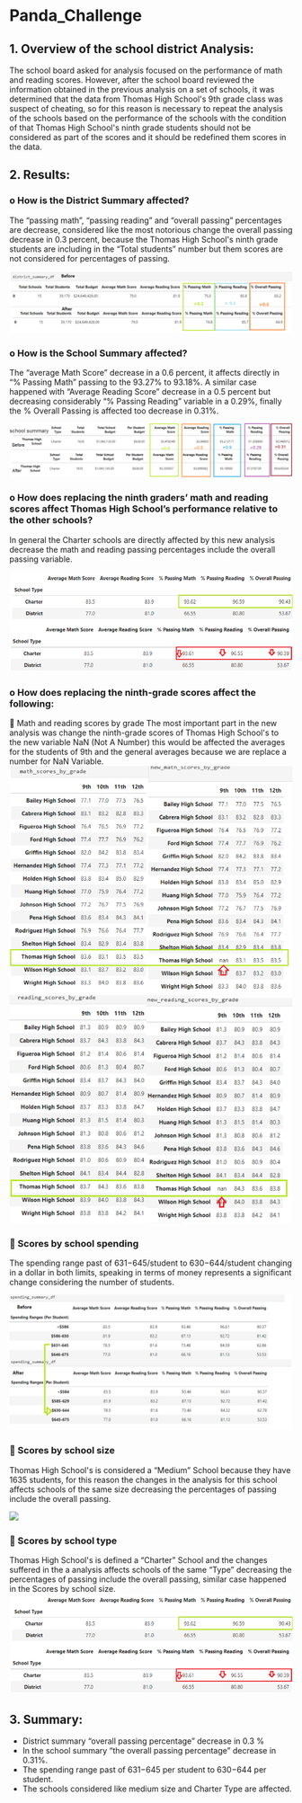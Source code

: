 # Panda_Challenge
## 1.	Overview of the school district Analysis:
The school board asked for analysis focused on the performance of math and reading scores. However, after the school board reviewed the information obtained in the previous analysis on a set of schools, it was determined that the data from Thomas High School's 9th grade class was suspect of cheating, so for this reason is necessary to repeat the analysis of the schools based on the performance of the schools with the condition of that Thomas High School's ninth grade students should not be considered as part of the scores and it should be redefined them scores in the data.

## 2.	Results:
### o	How is the District Summary affected?

The “passing math”, “passing reading” and “overall passing” percentages are decrease, considered like the most notorious change the overall passing decrease in 0.3 percent, because the Thomas High School's ninth grade students are including in the “Total students” number but them scores are not considered for percentages of passing. 

![](Img/img1.png)  

### o	How is the School Summary affected?

The “average Math Score” decrease in a 0.6 percent, it affects directly in “% Passing Math” passing to the 93.27% to 93.18%. A similar case happened with “Average Reading Score” decrease in a 0.5 percent but decreasing considerably “% Passing Reading” variable in a 0.29%, finally the % Overall Passing is affected too decrease in 0.31%. 

![](Img/img2.png) 

### o	How does replacing the ninth graders’ math and reading scores affect Thomas High School’s performance relative to the other schools?

In general the Charter schools are directly affected by this new analysis decrease the math and reading passing percentages include the overall passing variable. 

![](Img/img3-8.png) 
### o	How does replacing the ninth-grade scores affect the following:
	Math and reading scores by grade
The most important part in the new analysis was change the ninth-grade scores of Thomas High School's to the new variable NaN (Not A Number) this would be affected the averages for the students of 9th and the general averages because we are replace a number for NaN Variable. 
![](Img/img4.png) 
![](Img/img5.png) 

### 	Scores by school spending
The spending range past of  $631-$645/student to $630-$644/student changing in a dollar in both limits, speaking in terms of money represents a significant change considering the number of students.

![](Img/img6.png) 

### 	Scores by school size
Thomas High School's is considered a “Medium” School because they have 1635 students, for this reason the changes in the analysis for this school affects schools of the same size decreasing the percentages of passing include the overall passing. 

![](resources/img7.png) 
### 	Scores by school type
Thomas High School's is defined a “Charter” School and the changes suffered in the a analysis affects schools of the same “Type” decreasing the percentages of passing include the overall passing, similar case happened in the Scores by school size.
![](Img/img3-8.png) 



## 3.	Summary:
* District summary “overall passing percentage” decrease in 0.3 % 
* In the school summary “the overall passing percentage” decrease in 0.31%.
* The spending range past of $631-$645 per student to $630-$644 per student.
* The schools considered like medium size and Charter Type are affected.


